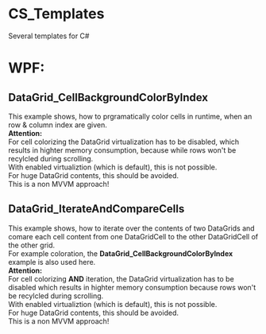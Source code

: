# CS_Templates
Several templates for C#

# WPF:

## **DataGrid_CellBackgroundColorByIndex**</br>
  This example shows, how to prgramatically color cells in runtime, when an row & column index are given.</br>
  **Attention:**</br>
  For cell colorizing the DataGrid virtualization has to be disabled, which results in highter memory consumption, because while rows won't be recylcled during scrolling.</br>
  With enabled virtualiztion (which is default), this is not possible.</br>
  For huge DataGrid contents, this should be avoided.</br>
  This is a non MVVM approach!</br>
  
## **DataGrid_IterateAndCompareCells**</br>
  This example shows, how to iterate over the contents of two DataGrids and comare each cell content from one DataGridCell to the other DataGridCell of the other grid.</br>
  For example coloration, the **DataGrid_CellBackgroundColorByIndex** example is also used here.</br>
  **Attention:**</br>
  For cell colorizing **AND** iteration, the DataGrid virtualization has to be disabled which results in highter memory consumption because rows won't be recylcled during scrolling.</br>
  With enabled virtualiztion (which is default), this is not possible.</br>
  For huge DataGrid contents, this should be avoided.</br>
  This is a non MVVM approach!</br>
  

